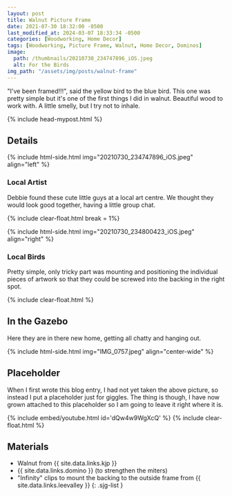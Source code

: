 ```yaml
---
layout: post
title: Walnut Picture Frame
date: 2021-07-30 18:32:00 -0500
last_modified_at: 2024-03-07 18:33:34 -0500
categories: [Woodworking, Home Decor]
tags: [Woodworking, Picture Frame, Walnut, Home Decor, Dominos]
image:
  path: /thumbnails/20210730_234747896_iOS.jpeg
  alt: For the Birds
img_path: "/assets/img/posts/walnut-frame"
---
```


"I've been framed!!!", said the yellow bird to the blue bird. This one was pretty simple but it's one of the first things I did in walnut. Beautiful wood to work with. A little smelly, but I try not to inhale.

{% include head-mypost.html %}

## Details

{% include html-side.html img="20210730_234747896_iOS.jpeg" align="left" %}

### Local Artist

Debbie found these cute little guys at a local art centre. We thought they would look good together, having a little group chat.

{% include clear-float.html break = 1%}

{% include html-side.html img="20210730_234800423_iOS.jpeg" align="right" %}

### Local Birds

Pretty simple, only tricky part was mounting and positioning the individual pieces of artwork so that they could be screwed into the backing in the right spot.

{% include clear-float.html %}

## In the Gazebo

Here they are in there new home, getting all chatty and hanging out.

{% include html-side.html img="IMG_0757.jpeg" align="center-wide" %}

## Placeholder

When I first wrote this blog entry, I had not yet taken the above picture, so instead I put a placeholder just for giggles. The thing is though, I have now grown attached to this placeholder so I am going to leave it right where it is.

{% include embed/youtube.html id='dQw4w9WgXcQ' %}
{% include clear-float.html %}

## Materials

- Walnut from {{ site.data.links.kjp }}
- {{ site.data.links.domino }} (to strengthen the miters)
- "Infinity" clips to mount the backing to the outside frame from {{ site.data.links.leevalley }}
{: .sjg-list }
